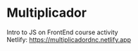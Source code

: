 # Multiplicador
Intro to JS on FrontEnd course activity <br>
Netlify: https://multiplicadordnc.netlify.app
